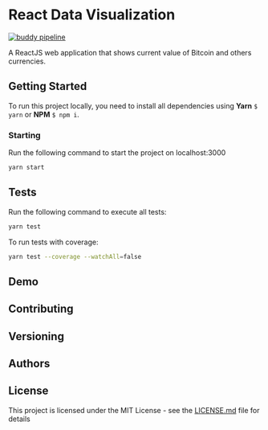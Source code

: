 # React Data Visualization

[![buddy pipeline](https://app.buddy.works/buddy-articles-demos/react-data-visualization-demo/pipelines/pipeline/235524/badge.svg?token=309901d81675b072e64e9d78b87a0953c7cb7660d2eb987da71421a3996a4f34 "buddy pipeline")](https://app.buddy.works/buddy-articles-demos/react-data-visualization-demo/pipelines/pipeline/235524)

A ReactJS web application that shows current value of Bitcoin and others currencies.

## Getting Started

To run this project locally, you need to install all dependencies using <strong>Yarn</strong> ```$ yarn``` or <strong>NPM</strong> ```$ npm i```.

### Starting

Run the following command to start the project on localhost:3000

```bash
yarn start
```

## Tests

Run the following command to execute all tests:

```bash
yarn test
```

To run tests with coverage:

```bash
yarn test --coverage --watchAll=false
```

## Demo

## Contributing

## Versioning

## Authors


## License

This project is licensed under the MIT License - see the [LICENSE.md](LICENSE) file for details
